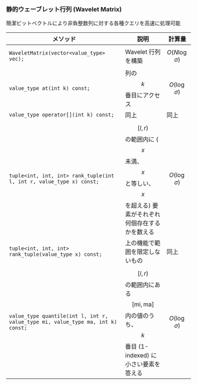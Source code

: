 ### 静的ウェーブレット行列 (Wavelet Matrix)

簡潔ビットベクトルにより非負整数列に対する各種クエリを高速に処理可能

| メソッド                                                                        | 説明                                                                                                                                         | 計算量               |
|---------------------------------------------------------------------------------|----------------------------------------------------------------------------------------------------------------------------------------------|----------------------|
| `WaveletMatrix(vector<value_type> vec);`                                        | Wavelet 行列を構築                                                                                                                           | $$O(N \log \sigma)$$ |
| `value_type at(int k) const;`                                                   | 列の $$k$$ 番目にアクセス                                                                                                                    | $$O(\log \sigma)$$   |
| `value_type operator[](int k) const;`                                           | 同上                                                                                                                                         | 同上                 |
| `tuple<int, int, int> rank_tuple(int l, int r, value_type x) const;`            | $$\left[ l, r \right)$$ の範囲内に ($$x$$ 未満、$$x$$ と等しい、$$x$$ を超える) 要素がそれぞれ何個存在するかを数える                         | $$O(\log \sigma)$$   |
| `tuple<int, int, int> rank_tuple(value_type x) const;`                          | 上の機能で範囲を限定しないもの                                                                                                               | 同上                 |
| `value_type quantile(int l, int r, value_type mi, value_type ma, int k) const;` | $$\left[ l, r \right)$$ の範囲内にある $$\left[ \mathrm{mi}, \mathrm{ma} \right]$$ 内の値のうち、$$k$$ 番目 (1-indexed) に小さい要素を答える | $$O(\log \sigma)$$   |

